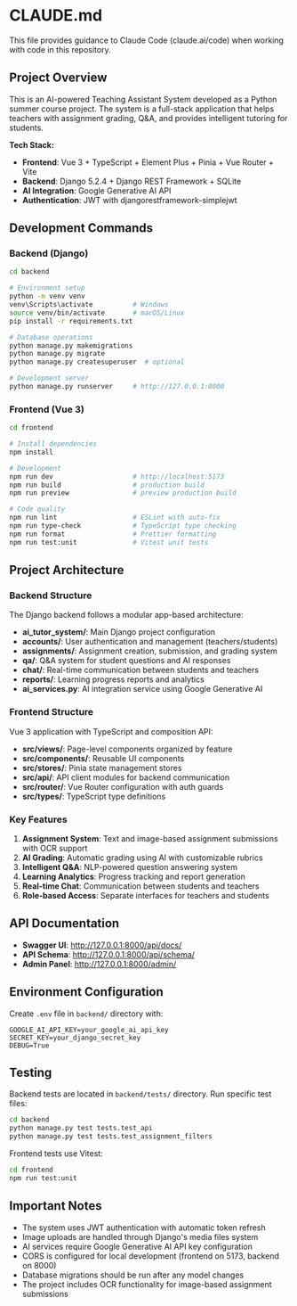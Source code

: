 # CLAUDE.md

This file provides guidance to Claude Code (claude.ai/code) when working with code in this repository.

## Project Overview

This is an AI-powered Teaching Assistant System developed as a Python summer course project. The system is a full-stack application that helps teachers with assignment grading, Q&A, and provides intelligent tutoring for students.

**Tech Stack:**
- **Frontend**: Vue 3 + TypeScript + Element Plus + Pinia + Vue Router + Vite
- **Backend**: Django 5.2.4 + Django REST Framework + SQLite
- **AI Integration**: Google Generative AI API
- **Authentication**: JWT with djangorestframework-simplejwt

## Development Commands

### Backend (Django)
```bash
cd backend

# Environment setup
python -m venv venv
venv\Scripts\activate          # Windows
source venv/bin/activate       # macOS/Linux
pip install -r requirements.txt

# Database operations
python manage.py makemigrations
python manage.py migrate
python manage.py createsuperuser  # optional

# Development server
python manage.py runserver     # http://127.0.0.1:8000
```

### Frontend (Vue 3)
```bash
cd frontend

# Install dependencies
npm install

# Development
npm run dev                    # http://localhost:5173
npm run build                  # production build
npm run preview                # preview production build

# Code quality
npm run lint                   # ESLint with auto-fix
npm run type-check             # TypeScript type checking
npm run format                 # Prettier formatting
npm run test:unit              # Vitest unit tests
```

## Project Architecture

### Backend Structure
The Django backend follows a modular app-based architecture:

- **ai_tutor_system/**: Main Django project configuration
- **accounts/**: User authentication and management (teachers/students)
- **assignments/**: Assignment creation, submission, and grading system
- **qa/**: Q&A system for student questions and AI responses
- **chat/**: Real-time communication between students and teachers
- **reports/**: Learning progress reports and analytics
- **ai_services.py**: AI integration service using Google Generative AI

### Frontend Structure
Vue 3 application with TypeScript and composition API:

- **src/views/**: Page-level components organized by feature
- **src/components/**: Reusable UI components
- **src/stores/**: Pinia state management stores
- **src/api/**: API client modules for backend communication
- **src/router/**: Vue Router configuration with auth guards
- **src/types/**: TypeScript type definitions

### Key Features
1. **Assignment System**: Text and image-based assignment submissions with OCR support
2. **AI Grading**: Automatic grading using AI with customizable rubrics
3. **Intelligent Q&A**: NLP-powered question answering system
4. **Learning Analytics**: Progress tracking and report generation
5. **Real-time Chat**: Communication between students and teachers
6. **Role-based Access**: Separate interfaces for teachers and students

## API Documentation
- **Swagger UI**: http://127.0.0.1:8000/api/docs/
- **API Schema**: http://127.0.0.1:8000/api/schema/
- **Admin Panel**: http://127.0.0.1:8000/admin/

## Environment Configuration

Create `.env` file in `backend/` directory with:
```
GOOGLE_AI_API_KEY=your_google_ai_api_key
SECRET_KEY=your_django_secret_key
DEBUG=True
```

## Testing

Backend tests are located in `backend/tests/` directory. Run specific test files:
```bash
cd backend
python manage.py test tests.test_api
python manage.py test tests.test_assignment_filters
```

Frontend tests use Vitest:
```bash
cd frontend
npm run test:unit
```

## Important Notes

- The system uses JWT authentication with automatic token refresh
- Image uploads are handled through Django's media files system
- AI services require Google Generative AI API key configuration
- CORS is configured for local development (frontend on 5173, backend on 8000)
- Database migrations should be run after any model changes
- The project includes OCR functionality for image-based assignment submissions